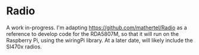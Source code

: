 Radio
=====

A work in-progress. I'm adapting https://github.com/mathertel/Radio as a reference to develop code for the RDA5807M, so that it will run on the Raspberry Pi, using the wiringPi library.  At a later date, will likely include the SI470x radios.

